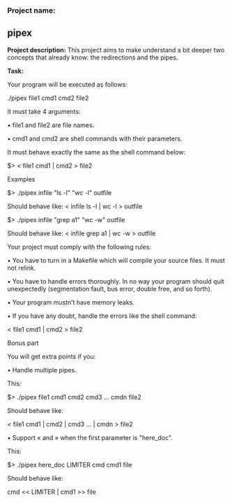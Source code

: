 <h3>Project name:</h3>
<h2> pipex</h2>

<b>Project description:</b>
This project aims to make understand a bit deeper two concepts that already know: the redirections and the pipes.

<b>Task:</b>
<p>Your program will be executed as follows:</p>
<p>./pipex file1 cmd1 cmd2 file2</p>
<p>It must take 4 arguments:</p>
<p>• file1 and file2 are file names.</p>
<p>• cmd1 and cmd2 are shell commands with their parameters.</p>
<p>It must behave exactly the same as the shell command below:</p>
<p>$> < file1 cmd1 | cmd2 > file2</p>
  
<p>Examples</p>
<p>$> ./pipex infile "ls -l" "wc -l" outfile</p>
<p>Should behave like: < infile ls -l | wc -l > outfile</p>
<p>$> ./pipex infile "grep a1" "wc -w" outfile</p>
<p>Should behave like: < infile grep a1 | wc -w > outfile</p>
<p>Your project must comply with the following rules:</p>
<p>• You have to turn in a Makefile which will compile your source files. It must not relink.</p>
<p>• You have to handle errors thoroughly. In no way your program should quit unexpectedly (segmentation fault, bus error, double free, and so forth).</p>
<p>• Your program mustn’t have memory leaks.</p>
<p>• If you have any doubt, handle the errors like the shell command:</p>
<p>< file1 cmd1 | cmd2 > file2</p>

<p>Bonus part</p>
<p>You will get extra points if you:</p>
<p>• Handle multiple pipes.</p>
<p>This:</p>
<p>$> ./pipex file1 cmd1 cmd2 cmd3 ... cmdn file2</p>
<p>Should behave like:</p>
<p>< file1 cmd1 | cmd2 | cmd3 ... | cmdn > file2</p>
<p>• Support « and » when the first parameter is "here_doc".</p>
<p>This:</p>
<p>$> ./pipex here_doc LIMITER cmd cmd1 file</p>
<p>Should behave like:</p>
<p>cmd << LIMITER | cmd1 >> file</p>
